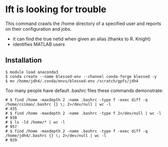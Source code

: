 # lft is looking for trouble

This command crawls the /home directory of a specified user and reports on their configuration and jobs.

- it can find the true netid when given an alias (thanks to R. Knight)
- identifies MATLAB users

## Installation

```
$ module load anaconda3
$ conda create --name blessed-env --channel conda-forge blessed -y
$ mv /home/jdh4/.conda/envs/blessed-env /scratch/gpfs/jdh4
```

Too many people have default .bashrc files these commands demonstrate:

```
# $ find /home -maxdepth 2 -name .bashrc -type f -exec diff -q /home/csimao/.bashrc {} \; 2>/dev/null | wc -l
# 435
# $ find /home -maxdepth 2 -name .bashrc -type f 2>/dev/null | wc -l
# 930
# $ ls -ld /home/* | wc -l
# 957
# $ find /home -maxdepth 2 -name .bashrc -type f -exec diff -q /home/jdh4/.bashrc {} \; 2>/dev/null | wc -l
# 929
```
